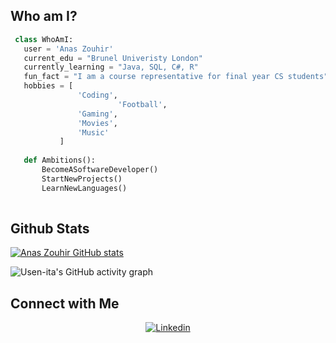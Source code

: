 ## Who am I?

 ```python
  class WhoAmI:
    user = 'Anas Zouhir'
	current_edu = "Brunel Univeristy London"
    currently_learning = "Java, SQL, C#, R"
    fun_fact = "I am a course representative for final year CS students"
	hobbies = [
			 	'Coding',
                         'Football',
			 	'Gaming',
			 	'Movies',
				'Music'
			]
	
	def Ambitions():
		BecomeASoftwareDeveloper()
		StartNewProjects()
		LearnNewLanguages()
	
 ```
## Github Stats
[![Anas Zouhir GitHub stats](https://github-readme-stats.vercel.app/api?username=azouhir&hide_border=false&theme=blueberry)](https://github.com/azouhir/github-readme-stats)

![Usen-ita's GitHub activity graph](https://activity-graph.herokuapp.com/graph?username=azouhir&theme=xcode)

## Connect with Me

<p align="center">
  <a href="https://www.linkedin.com/in/anas-zouhir-8b8876190"><img alt="Linkedin" title="Anas Zouhir Linkedin" src="https://img.shields.io/badge/LinkedIn-0077B5?style=for-the-badge&logo=linkedin&logoColor=white"></a>
